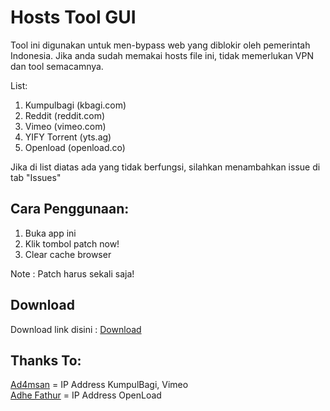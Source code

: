 # Hosts Tool GUI
Tool ini digunakan untuk men-bypass web yang diblokir oleh pemerintah Indonesia.
Jika anda sudah memakai hosts file ini, tidak memerlukan VPN dan tool semacamnya.

List:
1) Kumpulbagi (kbagi.com)
2) Reddit (reddit.com)
3) Vimeo (vimeo.com)
4) YIFY Torrent (yts.ag)
5) Openload (openload.co)

Jika di list diatas ada yang tidak berfungsi, silahkan menambahkan issue di tab "Issues"

## Cara Penggunaan:
1) Buka app ini
2) Klik tombol patch now!
3) Clear cache browser

Note : Patch harus sekali saja!

## Download
Download link disini : [Download](https://github.com/AyraHikari/HostsBypassWebIndonesia/releases/)



## Thanks To:
[Ad4msan](https://ad4msan.com/) = IP Address KumpulBagi, Vimeo<br>
[Adhe Fathur](https://www.facebook.com/adhe.fathur) = IP Address OpenLoad
